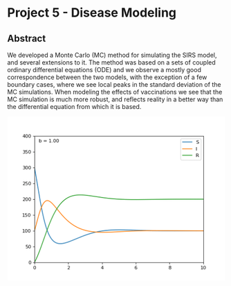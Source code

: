 # Project 5 - Disease Modeling
## Abstract
We developed a Monte Carlo (MC) method for simulating the SIRS model, and several extensions to it. The method was based on a sets of coupled ordinary differential equations (ODE) and we observe a mostly good correspondence between the two models, with the exception of a few boundary cases, where we see local peaks in the standard deviation of the MC simulations. When modeling the effects of vaccinations we see that the MC simulation is much more robust, and reflects reality in a better way than the differential equation from which it is based.

![](figs/SIRS_var_b.gif)
